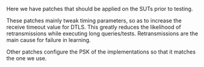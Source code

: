 Here we have patches that should be applied on the SUTs prior to testing.

These patches mainly tweak timing parameters, so as to increase the receive timeout value for DTLS.
This greatly reduces the likelihood of retransmissions while executing long queries/tests.
Retransmissions are the main cause for failure in learning.

Other patches configure the PSK of the implementations so that it matches the one we use.
